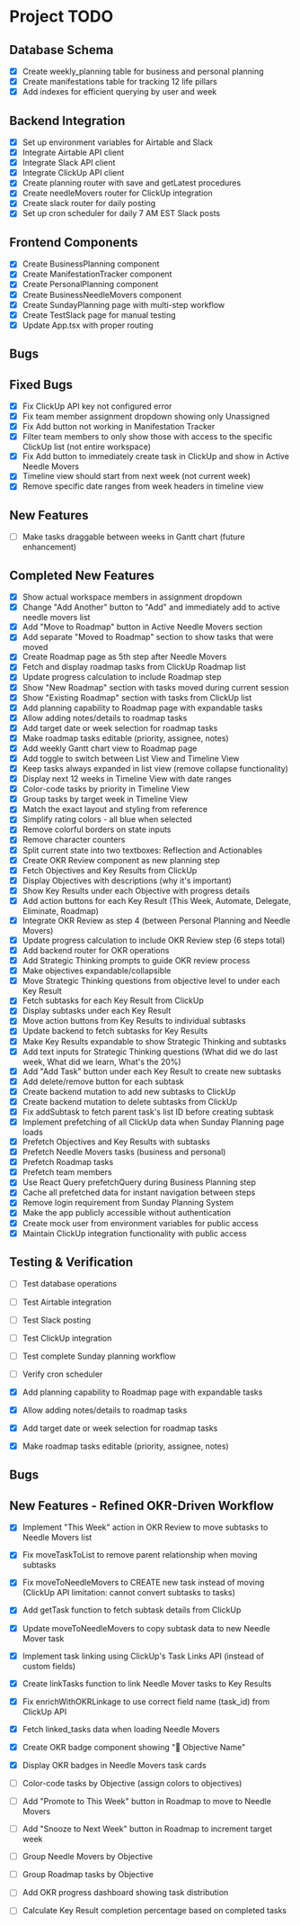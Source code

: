 # Project TODO

## Database Schema
- [x] Create weekly_planning table for business and personal planning
- [x] Create manifestations table for tracking 12 life pillars
- [x] Add indexes for efficient querying by user and week

## Backend Integration
- [x] Set up environment variables for Airtable and Slack
- [x] Integrate Airtable API client
- [x] Integrate Slack API client
- [x] Integrate ClickUp API client
- [x] Create planning router with save and getLatest procedures
- [x] Create needleMovers router for ClickUp integration
- [x] Create slack router for daily posting
- [x] Set up cron scheduler for daily 7 AM EST Slack posts

## Frontend Components
- [x] Create BusinessPlanning component
- [x] Create ManifestationTracker component
- [x] Create PersonalPlanning component
- [x] Create BusinessNeedleMovers component
- [x] Create SundayPlanning page with multi-step workflow
- [x] Create TestSlack page for manual testing
- [x] Update App.tsx with proper routing

## Bugs

## Fixed Bugs
- [x] Fix ClickUp API key not configured error
- [x] Fix team member assignment dropdown showing only Unassigned
- [x] Fix Add button not working in Manifestation Tracker
- [x] Filter team members to only show those with access to the specific ClickUp list (not entire workspace)
- [x] Fix Add button to immediately create task in ClickUp and show in Active Needle Movers
- [x] Timeline view should start from next week (not current week)
- [x] Remove specific date ranges from week headers in timeline view

## New Features
- [ ] Make tasks draggable between weeks in Gantt chart (future enhancement)

## Completed New Features
- [x] Show actual workspace members in assignment dropdown
- [x] Change "Add Another" button to "Add" and immediately add to active needle movers list
- [x] Add "Move to Roadmap" button in Active Needle Movers section
- [x] Add separate "Moved to Roadmap" section to show tasks that were moved
- [x] Create Roadmap page as 5th step after Needle Movers
- [x] Fetch and display roadmap tasks from ClickUp Roadmap list
- [x] Update progress calculation to include Roadmap step
- [x] Show "New Roadmap" section with tasks moved during current session
- [x] Show "Existing Roadmap" section with tasks from ClickUp list
- [x] Add planning capability to Roadmap page with expandable tasks
- [x] Allow adding notes/details to roadmap tasks
- [x] Add target date or week selection for roadmap tasks
- [x] Make roadmap tasks editable (priority, assignee, notes)
- [x] Add weekly Gantt chart view to Roadmap page
- [x] Add toggle to switch between List View and Timeline View
- [x] Keep tasks always expanded in list view (remove collapse functionality)
- [x] Display next 12 weeks in Timeline View with date ranges
- [x] Color-code tasks by priority in Timeline View
- [x] Group tasks by target week in Timeline View
- [x] Match the exact layout and styling from reference
- [x] Simplify rating colors - all blue when selected
- [x] Remove colorful borders on state inputs
- [x] Remove character counters
- [x] Split current state into two textboxes: Reflection and Actionables
- [x] Create OKR Review component as new planning step
- [x] Fetch Objectives and Key Results from ClickUp
- [x] Display Objectives with descriptions (why it's important)
- [x] Show Key Results under each Objective with progress details
- [x] Add action buttons for each Key Result (This Week, Automate, Delegate, Eliminate, Roadmap)
- [x] Integrate OKR Review as step 4 (between Personal Planning and Needle Movers)
- [x] Update progress calculation to include OKR Review step (6 steps total)
- [x] Add backend router for OKR operations
- [x] Add Strategic Thinking prompts to guide OKR review process
- [x] Make objectives expandable/collapsible
- [x] Move Strategic Thinking questions from objective level to under each Key Result
- [x] Fetch subtasks for each Key Result from ClickUp
- [x] Display subtasks under each Key Result
- [x] Move action buttons from Key Results to individual subtasks
- [x] Update backend to fetch subtasks for Key Results
- [x] Make Key Results expandable to show Strategic Thinking and subtasks
- [x] Add text inputs for Strategic Thinking questions (What did we do last week, What did we learn, What's the 20%)
- [x] Add "Add Task" button under each Key Result to create new subtasks
- [x] Add delete/remove button for each subtask
- [x] Create backend mutation to add new subtasks to ClickUp
- [x] Create backend mutation to delete subtasks from ClickUp
- [x] Fix addSubtask to fetch parent task's list ID before creating subtask
- [x] Implement prefetching of all ClickUp data when Sunday Planning page loads
- [x] Prefetch Objectives and Key Results with subtasks
- [x] Prefetch Needle Movers tasks (business and personal)
- [x] Prefetch Roadmap tasks
- [x] Prefetch team members
- [x] Use React Query prefetchQuery during Business Planning step
- [x] Cache all prefetched data for instant navigation between steps
- [x] Remove login requirement from Sunday Planning System
- [x] Make the app publicly accessible without authentication
- [x] Create mock user from environment variables for public access
- [x] Maintain ClickUp integration functionality with public access

## Testing & Verification
- [ ] Test database operations
- [ ] Test Airtable integration
- [ ] Test Slack posting
- [ ] Test ClickUp integration
- [ ] Test complete Sunday planning workflow
- [ ] Verify cron scheduler


- [x] Add planning capability to Roadmap page with expandable tasks
- [x] Allow adding notes/details to roadmap tasks
- [x] Add target date or week selection for roadmap tasks
- [x] Make roadmap tasks editable (priority, assignee, notes)



## Bugs























## New Features - Refined OKR-Driven Workflow
- [x] Implement "This Week" action in OKR Review to move subtasks to Needle Movers list
- [x] Fix moveTaskToList to remove parent relationship when moving subtasks
- [x] Fix moveToNeedleMovers to CREATE new task instead of moving (ClickUp API limitation: cannot convert subtasks to tasks)
- [x] Add getTask function to fetch subtask details from ClickUp
- [x] Update moveToNeedleMovers to copy subtask data to new Needle Mover task
- [x] Implement task linking using ClickUp's Task Links API (instead of custom fields)
- [x] Create linkTasks function to link Needle Mover tasks to Key Results
- [x] Fix enrichWithOKRLinkage to use correct field name (task_id) from ClickUp API
- [x] Fetch linked_tasks data when loading Needle Movers
- [x] Create OKR badge component showing "🎯 Objective Name"
- [x] Display OKR badges in Needle Movers task cards
- [ ] Color-code tasks by Objective (assign colors to objectives)
- [ ] Add "Promote to This Week" button in Roadmap to move to Needle Movers
- [ ] Add "Snooze to Next Week" button in Roadmap to increment target week
- [ ] Group Needle Movers by Objective
- [ ] Group Roadmap tasks by Objective
- [ ] Add OKR progress dashboard showing task distribution
- [ ] Calculate Key Result completion percentage based on completed tasks

